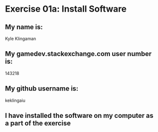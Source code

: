 # Exercise 01a: Install Software

## My name is:
Kyle Klingaman

## My gamedev.stackexchange.com user number is:
143218

## My github username is:
keklingaiu

## I have installed the software on my computer as a part of the exercise
